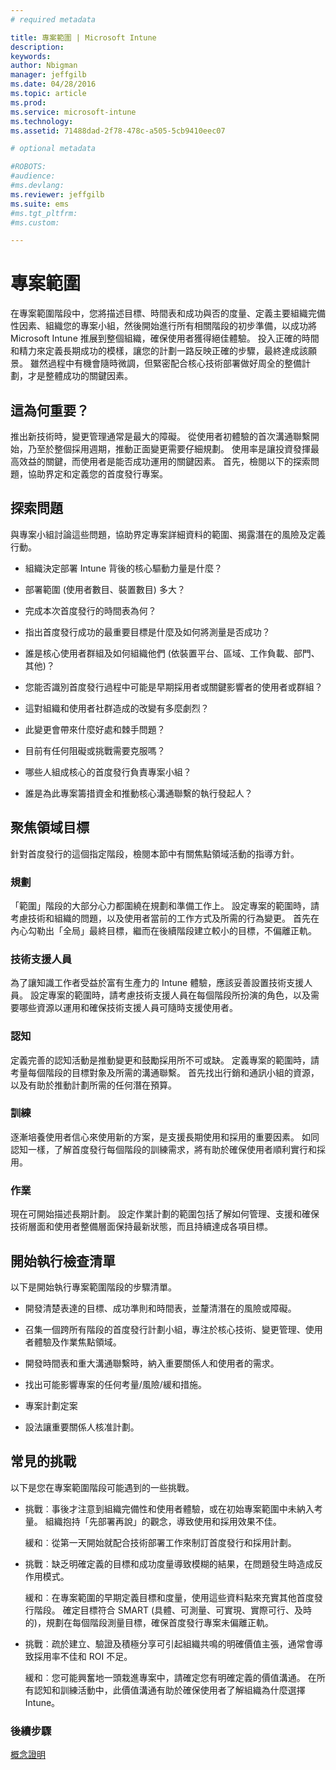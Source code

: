 ```yaml
---
# required metadata

title: 專案範圍 | Microsoft Intune
description:
keywords:
author: Nbigman
manager: jeffgilb
ms.date: 04/28/2016
ms.topic: article
ms.prod:
ms.service: microsoft-intune
ms.technology:
ms.assetid: 71488dad-2f78-478c-a505-5cb9410eec07

# optional metadata

#ROBOTS:
#audience:
#ms.devlang:
ms.reviewer: jeffgilb
ms.suite: ems
#ms.tgt_pltfrm:
#ms.custom:

---
```


# 專案範圍
在專案範圍階段中，您將描述目標、時間表和成功與否的度量、定義主要組織完備性因素、組織您的專案小組，然後開始進行所有相關階段的初步準備，以成功將 Microsoft Intune 推展到整個組織，確保使用者獲得絕佳體驗。
投入正確的時間和精力來定義長期成功的模樣，讓您的計劃一路反映正確的步驟，最終達成該願景。 雖然過程中有機會隨時微調，但緊密配合核心技術部署做好周全的整備計劃，才是整體成功的關鍵因素。

## 這為何重要？
推出新技術時，變更管理通常是最大的障礙。 從使用者初體驗的首次溝通聯繫開始，乃至於整個採用週期，推動正面變更需要仔細規劃。 使用率是讓投資發揮最高效益的關鍵，而使用者是能否成功運用的關鍵因素。
首先，檢閱以下的探索問題，協助界定和定義您的首度發行專案。

## 探索問題
與專案小組討論這些問題，協助界定專案詳細資料的範圍、揭露潛在的風險及定義行動。

-   組織決定部署 Intune 背後的核心驅動力量是什麼？

-   部署範圍 (使用者數目、裝置數目) 多大？
-   完成本次首度發行的時間表為何？

-   指出首度發行成功的最重要目標是什麼及如何將測量是否成功？

-   誰是核心使用者群組及如何組織他們 (依裝置平台、區域、工作負載、部門、其他)？

-   您能否識別首度發行過程中可能是早期採用者或關鍵影響者的使用者或群組？

-   這對組織和使用者社群造成的改變有多麼劇烈？

-   此變更會帶來什麼好處和棘手問題？

-   目前有任何阻礙或挑戰需要克服嗎？

-   哪些人組成核心的首度發行負責專案小組？

-   誰是為此專案籌措資金和推動核心溝通聯繫的執行發起人？

## 聚焦領域目標
針對首度發行的這個指定階段，檢閱本節中有關焦點領域活動的指導方針。

### 規劃

「範圍」階段的大部分心力都圍繞在規劃和準備工作上。 設定專案的範圍時，請考慮技術和組織的問題，以及使用者當前的工作方式及所需的行為變更。 首先在內心勾勒出「全局」最終目標，繼而在後續階段建立較小的目標，不偏離正軌。

### 技術支援人員
為了讓知識工作者受益於富有生產力的 Intune 體驗，應該妥善設置技術支援人員。 設定專案的範圍時，請考慮技術支援人員在每個階段所扮演的角色，以及需要哪些資源以運用和確保技術支援人員可隨時支援使用者。

### 認知
定義完善的認知活動是推動變更和鼓勵採用所不可或缺。 定義專案的範圍時，請考量每個階段的目標對象及所需的溝通聯繫。 首先找出行銷和通訊小組的資源，以及有助於推動計劃所需的任何潛在預算。

### 訓練
逐漸培養使用者信心來使用新的方案，是支援長期使用和採用的重要因素。 如同認知一樣，了解首度發行每個階段的訓練需求，將有助於確保使用者順利實行和採用。

### 作業
現在可開始描述長期計劃。 設定作業計劃的範圍包括了解如何管理、支援和確保技術層面和使用者整備層面保持最新狀態，而且持續達成各項目標。

## 開始執行檢查清單
以下是開始執行專案範圍階段的步驟清單。

-   開發清楚表達的目標、成功準則和時間表，並釐清潛在的風險或障礙。

-   召集一個跨所有階段的首度發行計劃小組，專注於核心技術、變更管理、使用者體驗及作業焦點領域。

-   開發時間表和重大溝通聯繫時，納入重要關係人和使用者的需求。

-   找出可能影響專案的任何考量/風險/緩和措施。

-   專案計劃定案

-   設法讓重要關係人核准計劃。

## 常見的挑戰
以下是您在專案範圍階段可能遇到的一些挑戰。

-   挑戰︰事後才注意到組織完備性和使用者體驗，或在初始專案範圍中未納入考量。 組織抱持「先部署再說」的觀念，導致使用和採用效果不佳。

    緩和︰從第一天開始就配合技術部署工作來制訂首度發行和採用計劃。

-   挑戰︰缺乏明確定義的目標和成功度量導致模糊的結果，在問題發生時造成反作用模式。

    緩和︰在專案範圍的早期定義目標和度量，使用這些資料點來充實其他首度發行階段。 確定目標符合 SMART (具體、可測量、可實現、實際可行、及時的)，規劃在每個階段測量目標，確保首度發行專案未偏離正軌。

-   挑戰︰疏於建立、驗證及積極分享可引起組織共鳴的明確價值主張，通常會導致採用率不佳和 ROI 不足。

    緩和︰您可能興奮地一頭栽進專案中，請確定您有明確定義的價值溝通。 在所有認知和訓練活動中，此價值溝通有助於確保使用者了解組織為什麼選擇 Intune。

### 後續步驟
[概念證明](proof-of-concept.md)


<!--HONumber=May16_HO2-->


